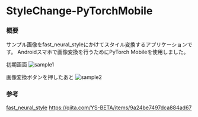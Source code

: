 # StyleChange-PyTorchMobile

### 概要
サンプル画像をfast_neural_styleにかけてスタイル変換するアプリケーションです。
Androidスマホで画像変換を行うためにPyTorch Mobileを使用しました。

初期画面
![sample1](https://user-images.githubusercontent.com/37837464/76046000-0f0be580-5fa2-11ea-8934-98f63e1afb27.jpg)

画像変換ボタンを押したあと
![sample2](https://user-images.githubusercontent.com/37837464/76046008-116e3f80-5fa2-11ea-8907-702de9f939ef.jpg)

### 参考
[fast_neural_style](https://github.com/pytorch/examples/tree/master/fast_neural_style)
https://qiita.com/YS-BETA/items/9a24be7497dca884ad67
